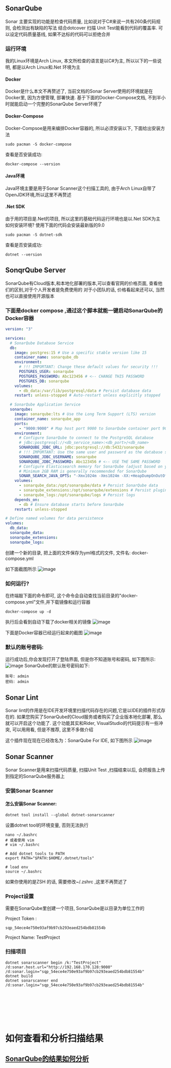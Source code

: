 ## SonarQube

Sonar 主要实现的功能是检查代码质量, 比如说对于C#来说一共有260条代码规则, 会检测出有缺陷的写法
结合dotcover 扫描 Unit Test能看到代码的覆盖率.
可以设定代码质量基线, 如果不达标的代码可以拒绝合并

### 运行环境
我的Linux环境是Arch Linux, 本文所检查的语言是以C#为主, 所以以下的一些说明, 都是以Arch Linux和.Net 环境为主

#### Docker
Docker是什么本文不再赘述了, 当前文档的Sonar Server使用的环境就是在Docker里, 因为方便管理, 部署快速.
基于下面的Docker-Compose文档, 不到半小时就能启动一个完整的SonarQube Server环境了

#### Docker-Compose
Docker-Compsoe是用来编排Docker容器的, 所以必须安装以下, 下面给出安装方法

```shell
sudo pacman -S docker-compose
```
查看是否安装成功:
```shell
docker-compose --version
```


#### Java环境
Java环境主要是用于Sonar Scanner这个扫描工具的, 由于Arch Linux自带了OpenJDK环境,所以这里不再赘述

#### .Net SDK
由于用的项目是.Net的项目, 所以这里的基础代码运行环境也是以.Net SDK为主
如何安装环境? 使用下面的代码会安装最新版的9.0

```shell
sudo pacman -S dotnet-sdk
```
查看是否安装成功:
```shell
dotnet --version
```


## SonqrQube Server

SonarQube有Cloud版本,和本地化部署的版本,可以查看官网的价格页面, 查看他们的区别,对于个人开发者是免费使用的
对于小团队的话, 价格看起来还可以, 当然也可以直接使用开源版本


### 下面是docker compose ,通过这个脚本就能一键启动SonarQube的Docker容器
```YAML
version: "3"

services:
  # SonarQube Database Service
  db:
    image: postgres:15 # Use a specific stable version like 15
    container_name: sonarqube_db
    environment:
      # !!! IMPORTANT: Change these default values for security !!!
      POSTGRES_USER: sonarqube
      POSTGRES_PASSWORD: Abc123456 # <-- CHANGE THIS PASSWORD
      POSTGRES_DB: sonarqube
    volumes:
      - db_data:/var/lib/postgresql/data # Persist database data
    restart: unless-stopped # Auto-restart unless explicitly stopped

  # SonarQube Application Service
  sonarqube:
    image: sonarqube:lts # Use the Long Term Support (LTS) version
    container_name: sonarqube_app
    ports:
      - "9000:9000" # Map host port 9000 to SonarQube container port 9000
    environment:
      # Configure SonarQube to connect to the PostgreSQL database
      # jdbc:postgresql://<db_service_name>:<db_port>/<db_name>
      SONARQUBE_JDBC_URL: jdbc:postgresql://db:5432/sonarqube
      # !!! IMPORTANT: Use the same user and password as the database service !!!
      SONARQUBE_JDBC_USERNAME: sonarqube
      SONARQUBE_JDBC_PASSWORD: Abc123456 # <-- USE THE SAME PASSWORD
      # Configure Elasticsearch memory for SonarQube (adjust based on your resources)
      # Minimum 2GB RAM is generally recommended for SonarQube
      SONAR_SEARCH_JAVA_OPTS: "-Xmx1024m -Xms1024m -XX:+HeapDumpOnOutOfMemoryError" # Example: 1GB heap
    volumes:
      - sonarqube_data:/opt/sonarqube/data # Persist SonarQube data
      - sonarqube_extensions:/opt/sonarqube/extensions # Persist plugins and extensions
      - sonarqube_logs:/opt/sonarqube/logs # Persist logs
    depends_on:
      - db # Ensure database starts before SonarQube
    restart: unless-stopped

# Define named volumes for data persistence
volumes:
  db_data:
  sonarqube_data:
  sonarqube_extensions:
  sonarqube_logs:

```
创建一个新的目录, 把上面的文件保存为yml格式的文件, 文件名: docker-compose.yml

如下面截图所示
![image](https://github.com/user-attachments/assets/8abfd86a-9be9-44ee-869f-f8953c83bb13)


### 如何运行?
在终端敲下面的命令即可, 这个命令会自动查找当前目录的"docker-compose.yml"文件,并下载镜像和运行容器

```shell
docker-compose up -d
```
执行后会看到自动下载了docker相关的镜像
![image](https://github.com/user-attachments/assets/6dc06104-c8fe-4f23-970d-6b2726143ba8)


下面是Docker容器已经运行起来的截图
![image](https://github.com/user-attachments/assets/017e8079-af10-4240-9ded-6a82561ff6dc)


### 默认的账号密码:
运行成功后,你会发现打开了登陆界面, 但是你不知道账号和密码, 如下图所示:
![image](https://github.com/user-attachments/assets/ed223e71-e7f2-4e2f-9bb9-d42ffaa36c09)
SonarQube的默认账号密码如下:

```
账号: admin
密码: admin
```



## Sonar Lint
Sonar lint的作用是在IDE开发环境里扫描代码存在的问题,它是以IDE的插件形式存在的.
如果您购买了SonarQube的Cloud服务或者购买了企业版本地化部署, 那么就可以开启这个功能了.
这个功能其实和Rider, VisualStudio的代码提示有一些冲突, 可以用用看, 但是不推荐, 这里不多做介绍

这个插件现在现在已经改名为：SonarQube For IDE, 如下图所示
![image](https://github.com/user-attachments/assets/c159e1da-2260-4edb-b7bc-241491a40eb3)




## Sonar Scanner
Sonar Scanner是用来扫描代码质量, 扫描Unit Test ,扫描结束以后, 会把报告上传到指定的SonarQube服务器上

### 安装Sonar Scanner
#### 怎么安装Sonar Scanner:

```shell
dotnet tool install --global dotnet-sonarscanner
```
设置dotnet tool的环境变量, 否则无法执行

```shell
nano ~/.bashrc
# 或者使用 vim
# vim ~/.bashrc

# Add dotnet tools to PATH
export PATH="$PATH:$HOME/.dotnet/tools"

# load env
source ~/.bashrc
```

如果你使用的是ZSH 的话, 需要修改~/.zshrc ,这里不再赘述了

### Project设置
需要在SonarQube里创建一个项目, SonarQube是以目录为单位工作的

Project Token : 
```shell
sqp_54ece4e750e93af9b97cb293eaed254bdb81554b
```

Project Name: TestProject


### 扫描项目

```shell
dotnet sonarscanner begin /k:"TestProject" /d:sonar.host.url="http://192.168.170.128:9000"  /d:sonar.login="sqp_54ece4e750e93af9b97cb293eaed254bdb81554b"
dotnet build
dotnet sonarscanner end /d:sonar.login="sqp_54ece4e750e93af9b97cb293eaed254bdb81554b"
```
</br>
</br>
</br>
</br>
</br>

# 如何查看和分析扫描结果

## [SonarQube的结果如何分析](SonarQubeUse.md)
